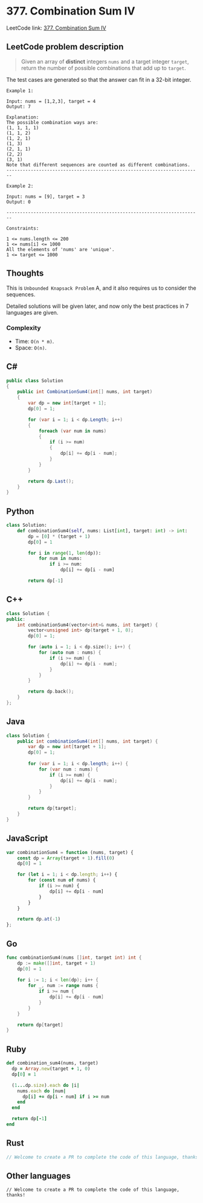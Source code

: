 # 377. Combination Sum IV
LeetCode link: [377. Combination Sum IV](https://leetcode.com/problems/combination-sum-iv/)

## LeetCode problem description
> Given an array of **distinct** integers `nums` and a target integer `target`, return the number of possible combinations that add up to `target`.

The test cases are generated so that the answer can fit in a 32-bit integer.

```
Example 1:

Input: nums = [1,2,3], target = 4
Output: 7

Explanation:
The possible combination ways are:
(1, 1, 1, 1)
(1, 1, 2)
(1, 2, 1)
(1, 3)
(2, 1, 1)
(2, 2)
(3, 1)
Note that different sequences are counted as different combinations.
------------------------------------------------------------------------

Example 2:

Input: nums = [9], target = 3
Output: 0

------------------------------------------------------------------------

Constraints:

1 <= nums.length <= 200
1 <= nums[i] <= 1000
All the elements of 'nums' are 'unique'.
1 <= target <= 1000
```

## Thoughts
This is `Unbounded Knapsack Problem` A, and it also requires us to consider the sequences.

Detailed solutions will be given later, and now only the best practices in 7 languages are given.

### Complexity
* Time: `O(n * m)`.
* Space: `O(n)`.

## C#
```c#
public class Solution
{
    public int CombinationSum4(int[] nums, int target)
    {
        var dp = new int[target + 1];
        dp[0] = 1;

        for (var i = 1; i < dp.Length; i++)
        {
            foreach (var num in nums)
            {
                if (i >= num)
                {
                    dp[i] += dp[i - num];
                }
            }
        }

        return dp.Last();
    }
}
```

## Python
```python
class Solution:
    def combinationSum4(self, nums: List[int], target: int) -> int:
        dp = [0] * (target + 1)
        dp[0] = 1

        for i in range(1, len(dp)):
            for num in nums:
                if i >= num:
                    dp[i] += dp[i - num]

        return dp[-1]
```

## C++
```cpp
class Solution {
public:
    int combinationSum4(vector<int>& nums, int target) {
        vector<unsigned int> dp(target + 1, 0);
        dp[0] = 1;

        for (auto i = 1; i < dp.size(); i++) {
            for (auto num : nums) {
                if (i >= num) {
                    dp[i] += dp[i - num];
                }
            }
        }

        return dp.back();
    }
};
```

## Java
```java
class Solution {
    public int combinationSum4(int[] nums, int target) {
        var dp = new int[target + 1];
        dp[0] = 1;
        
        for (var i = 1; i < dp.length; i++) {
            for (var num : nums) {
                if (i >= num) {
                    dp[i] += dp[i - num];
                }
            }
        }

        return dp[target];
    }
}
```

## JavaScript
```javascript
var combinationSum4 = function (nums, target) {
    const dp = Array(target + 1).fill(0)
    dp[0] = 1

    for (let i = 1; i < dp.length; i++) {
        for (const num of nums) {
            if (i >= num) {
                dp[i] += dp[i - num]
            }
        }
    }

    return dp.at(-1)
};
```

## Go
```go
func combinationSum4(nums []int, target int) int {
    dp := make([]int, target + 1)
    dp[0] = 1
    
    for i := 1; i < len(dp); i++ {
        for _, num := range nums {
            if i >= num {
                dp[i] += dp[i - num]
            }
        }
    }

    return dp[target]
}
```

## Ruby
```ruby
def combination_sum4(nums, target)
  dp = Array.new(target + 1, 0)
  dp[0] = 1

  (1...dp.size).each do |i|
    nums.each do |num|
      dp[i] += dp[i - num] if i >= num
    end
  end

  return dp[-1]
end
```

## Rust
```rust
// Welcome to create a PR to complete the code of this language, thanks!
```

## Other languages
```
// Welcome to create a PR to complete the code of this language, thanks!
```
